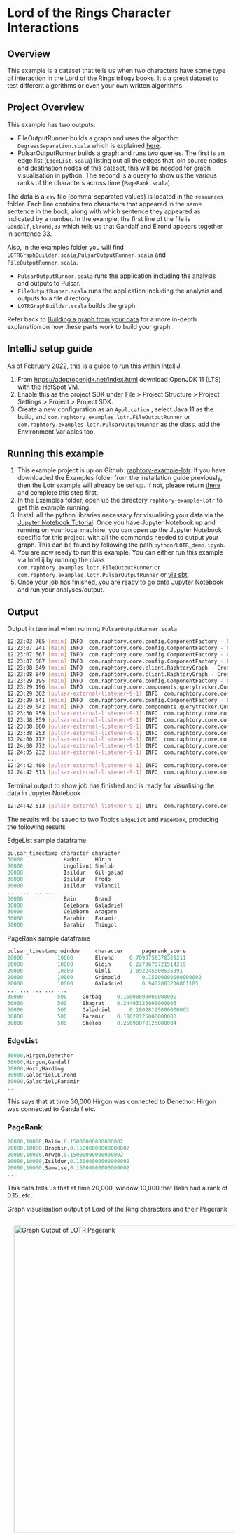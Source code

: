 # Lord of the Rings Character Interactions

## Overview
This example is a dataset that tells us when two characters have some type of interaction in the Lord of the Rings trilogy books. It's a great dataset to test different algorithms or even your own written algorithms.

## Project Overview

This example has two outputs:
* FileOutputRunner builds a graph and uses the algorithm `DegreesSeparation.scala` which is explained [here](../Analysis/LOTR_six_degrees.md#six-degrees-of-gandalf). 
* PulsarOutputRunner builds a graph and runs two queries. The first is an edge list (`EdgeList.scala`) listing out all the edges that join source nodes and destination nodes of this dataset, this will be needed for graph visualisation in python. The second is a query to show us the various ranks of the characters across time (`PageRank.scala`). 

The data is a `csv` file (comma-separated values) is located in the `resources` folder. 
Each line contains two characters that appeared in the same sentence in the 
book, along with which sentence they appeared as indicated by a number. 
In the example, the first line of the file is `Gandalf,Elrond,33` which tells
us that Gandalf and Elrond appears together in sentence 33.

Also, in the examples folder you will find `LOTRGraphBuilder.scala`,`PulsarOutputRunner.scala` and `FileOutputRunner.scala`.

* `PulsarOutputRunner.scala` runs the application including the analysis and outputs to Pulsar.
* `FileOutputRunner.scala` runs the application including the analysis and outputs to a file directory.
* `LOTRGraphBuilder.scala` builds the graph.

Refer back to [Building a graph from your data](../Ingestion/sprouter.md) for a more in-depth explanation on how these parts work to build your graph.

## IntelliJ setup guide

As of February 2022, this is a guide to run this within IntelliJ.

1. From https://adoptopenjdk.net/index.html download OpenJDK 11 (LTS) with the HotSpot VM.
2. Enable this as the project SDK under File > Project Structure > Project Settings > Project > Project SDK.
3. Create a new configuration as an `Application` , select Java 11 as the build, and `com.raphtory.examples.lotr.FileOutputRunner` or `com.raphtory.examples.lotr.PulsarOutputRunner` as the class, add the Environment Variables too.

## Running this example

1. This example project is up on Github: [raphtory-example-lotr](https://github.com/Raphtory/Examples/tree/0.5.0/raphtory-example-lotr). If you have downloaded the Examples folder from the installation guide previously, then the Lotr example will already be set up. If not, please return [there](../Install/installdependencies.md) and complete this step first. 
2. In the Examples folder, open up the directory `raphtory-example-lotr` to get this example running.
3. Install all the python libraries necessary for visualising your data via the [Jupyter Notebook Tutorial](../PythonClient/tutorial_py_raphtory.md). Once you have Jupyter Notebook up and running on your local machine, you can open up the Jupyter Notebook specific for this project, with all the commands needed to output your graph. This can be found by following the path `python/LOTR_demo.ipynb`.
4. You are now ready to run this example. You can either run this example via Intellij by running the class `com.raphtory.examples.lotr.FileOutputRunner` or `com.raphtory.examples.lotr.PulsarOutputRunner` or [via sbt](../Install/installdependencies.md#running-raphtory-via-sbt).
5. Once your job has finished, you are ready to go onto Jupyter Notebook and run your analyses/output.

## Output

Output in terminal when running `PulsarOutputRunner.scala`
```bash
12:23:03.765 [main] INFO  com.raphtory.core.config.ComponentFactory - Creating '2' Partition Managers.
12:23:07.241 [main] INFO  com.raphtory.core.config.ComponentFactory - Creating new Query Manager.
12:23:07.567 [main] INFO  com.raphtory.core.config.ComponentFactory - Creating new Spout 'raphtory_data_raw_887356734'.
12:23:07.567 [main] INFO  com.raphtory.core.config.ComponentFactory - Creating '2' Graph Builders.
12:23:08.849 [main] INFO  com.raphtory.core.client.RaphtoryGraph - Created Graph object with deployment ID 'raphtory_887356734'.
12:23:08.849 [main] INFO  com.raphtory.core.client.RaphtoryGraph - Created Graph Spout topic with name 'raphtory_data_raw_887356734'.
12:23:29.195 [main] INFO  com.raphtory.core.config.ComponentFactory - Creating new Query Progress Tracker for deployment 'raphtory_887356734' and job 'EdgeList_1646310208857' at topic 'raphtory_887356734_EdgeList_1646310208857'.
12:23:29.196 [main] INFO  com.raphtory.core.components.querytracker.QueryProgressTracker - Starting query progress tracker.
12:23:29.302 [pulsar-external-listener-9-1] INFO  com.raphtory.core.components.querymanager.QueryManager - Point Query 'EdgeList_1646310208857' received, your job ID is 'EdgeList_1646310208857'.
12:23:29.541 [main] INFO  com.raphtory.core.config.ComponentFactory - Creating new Query Progress Tracker for deployment 'raphtory_887356734' and job 'PageRank_1646310209197' at topic 'raphtory_887356734_PageRank_1646310209197'.
12:23:29.542 [main] INFO  com.raphtory.core.components.querytracker.QueryProgressTracker - Starting query progress tracker.
12:23:30.959 [pulsar-external-listener-9-1] INFO  com.raphtory.core.components.querymanager.QueryManager - Range Query 'PageRank_1646310209197' received, your job ID is 'PageRank_1646310209197'.
12:23:38.859 [pulsar-external-listener-9-1] INFO  com.raphtory.core.components.querytracker.QueryProgressTracker - Job 'EdgeList_1646310208857': Perspective '30000' finished in 9663 ms.
12:23:38.860 [pulsar-external-listener-9-1] INFO  com.raphtory.core.components.querytracker.QueryProgressTracker - Job EdgeList_1646310208857: Running query, processed 1 perspectives.
12:23:38.953 [pulsar-external-listener-9-1] INFO  com.raphtory.core.components.querytracker.QueryProgressTracker - Job EdgeList_1646310208857: Query completed with 1 perspectives and finished in 9757 ms.
12:24:00.772 [pulsar-external-listener-9-1] INFO  com.raphtory.core.components.querytracker.QueryProgressTracker - Job 'PageRank_1646310209197': Perspective '20000' with window '10000' finished in 31229 ms.
12:24:00.772 [pulsar-external-listener-9-1] INFO  com.raphtory.core.components.querytracker.QueryProgressTracker - Job PageRank_1646310209197: Running query, processed 1 perspectives.
12:24:05.232 [pulsar-external-listener-9-1] INFO  com.raphtory.core.components.querytracker.QueryProgressTracker - Job 'PageRank_1646310209197': Perspective '20000' with window '1000' finished in 4460 ms.
...
12:24:42.408 [pulsar-external-listener-9-1] INFO  com.raphtory.core.components.querytracker.QueryProgressTracker - Job PageRank_1646310209197: Running query, processed 6 perspectives.
12:24:42.513 [pulsar-external-listener-9-1] INFO  com.raphtory.core.components.querytracker.QueryProgressTracker - Job PageRank_1646310209197: Query completed with 6 perspectives and finished in 72970 ms.
```

Terminal output to show job has finished and is ready for visualising the data in Jupyter Notebook
```bash
12:24:42.513 [pulsar-external-listener-9-1] INFO  com.raphtory.core.components.querytracker.QueryProgressTracker - Job PageRank_1646310209197: Query completed with 6 perspectives and finished in 72970 ms.
```

The results will be saved to two Topics `EdgeList` and `PageRank`, producing the following results

EdgeList sample dataframe
```python
pulsar_timestamp character character
30000	          Hador	    Húrin
30000	          Ungoliant Shelob
30000	          Isildur   Gil-galad
30000	          Isildur   Frodo
30000	          Isildur   Valandil
...	...	...	...
30000	          Bain	    Brand
30000	          Celeborn  Galadriel
30000	          Celeborn  Aragorn
30000	          Barahir   Faramir
30000	          Barahir   Thingol
```

PageRank sample dataframe
```python
pulsar_timestamp window     character      pagerank_score
20000	        10000	    Elrond	   0.7093758378329211
20000	        10000	    Glóin	   0.2273675721514219
20000	        10000	    Gimli	   1.092245800535391
20000	        10000	    Grimbold       0.15000000000000002
20000	        10000	    Galadriel      0.9402083216861185
...	...	...	...	...
30000	        500	    Gorbag	   0.15000000000000002
30000	        500	    Shagrat	   0.24403125000000003
30000	        500	    Galadriel      0.18028125000000003
30000	        500	    Faramir	   0.18028125000000003
30000	        500	    Shelob	   0.25690078125000004
```

### EdgeList
```python
30000,Hirgon,Denethor
30000,Hirgon,Gandalf
30000,Horn,Harding
30000,Galadriel,Elrond
30000,Galadriel,Faramir
...
```

This says that at time 30,000 Hirgon was connected to Denethor. 
Hirgon was connected to Gandalf etc. 

### PageRank
```python
20000,10000,Balin,0.15000000000000002
20000,10000,Orophin,0.15000000000000002
20000,10000,Arwen,0.15000000000000002
20000,10000,Isildur,0.15000000000000002
20000,10000,Samwise,0.15000000000000002
...
```

This data tells us that at time 20,000, window 10,000 that Balin had a rank of 0.15. 
etc. 

Graph visualisation output of Lord of the Ring characters and their Pagerank
<p>
 <img src="../_static/lotr_pagerank.png" width="700px" style="padding: 15px" alt="Graph Output of LOTR Pagerank"/>
</p>